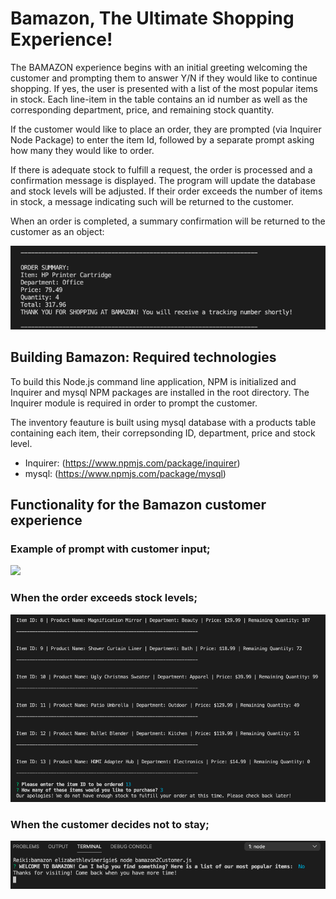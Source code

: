 # Bamazon, The Ultimate Shopping Experience!

The BAMAZON experience begins with an initial greeting welcoming the customer and prompting them to answer Y/N if they would like to continue shopping. If yes, the user is presented with a list of the most popular items in stock. Each line-item in the table contains an id number as well as the corresponding department, price, and remaining stock quantity.

If the customer would like to place an order, they are prompted (via Inquirer Node Package) to enter the item Id, followed by a separate prompt asking how many they would like to order.

If there is adequate stock to fulfill a request, the order is processed and a confirmation message is displayed. The program will update the database and stock levels will be adjusted. If their order exceeds the number of items in stock, a message indicating such will be returned to the customer.

When an order is completed, a summary confirmation will be returned to the customer as an object:

![](images/customer-receipt.png)

## Building Bamazon: Required technologies

To build this Node.js command line application, NPM is initialized and Inquirer and mysql NPM packages are installed in the root directory. The Inquirer module is required in order to prompt the customer.

The inventory feauture is built using mysql database with a products table containing each item, their correpsonding ID, department, price and stock level.

- Inquirer: (https://www.npmjs.com/package/inquirer)
- mysql: (https://www.npmjs.com/package/mysql)

## Functionality for the Bamazon customer experience

### Example of prompt with customer input;

![](images/bam_best_sweater.gif)

### When the order exceeds stock levels;

![](images/no-stock.png)

### When the customer decides not to stay;

![](images/not-staying.png)
